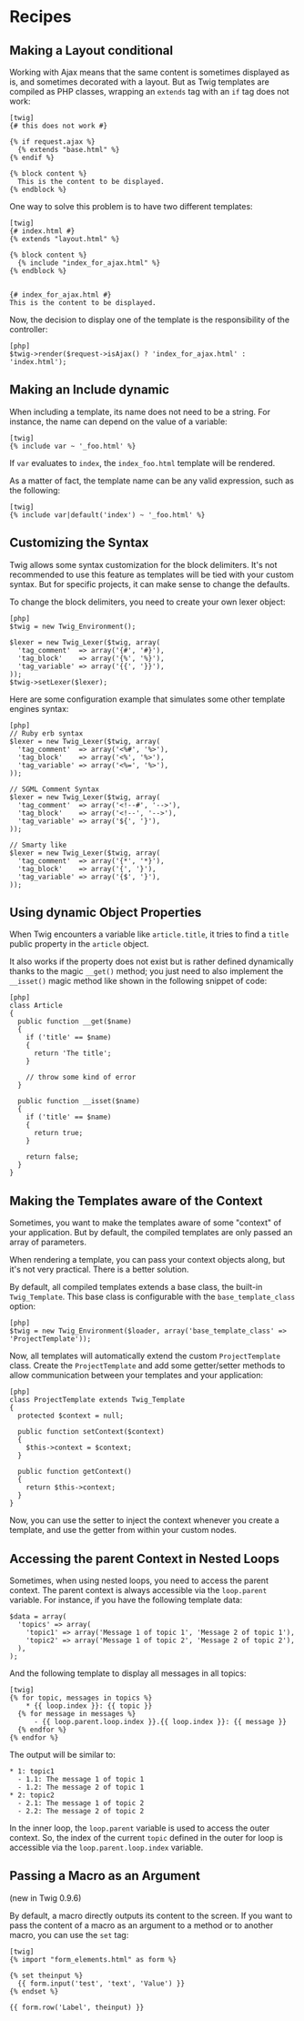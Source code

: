 Recipes
=======

Making a Layout conditional
---------------------------

Working with Ajax means that the same content is sometimes displayed as is,
and sometimes decorated with a layout. But as Twig templates are compiled as
PHP classes, wrapping an `extends` tag with an `if` tag does not work:

    [twig]
    {# this does not work #}

    {% if request.ajax %}
      {% extends "base.html" %}
    {% endif %}

    {% block content %}
      This is the content to be displayed.
    {% endblock %}

One way to solve this problem is to have two different templates:

    [twig]
    {# index.html #}
    {% extends "layout.html" %}

    {% block content %}
      {% include "index_for_ajax.html" %}
    {% endblock %}


    {# index_for_ajax.html #}
    This is the content to be displayed.

Now, the decision to display one of the template is the responsibility of the
controller:

    [php]
    $twig->render($request->isAjax() ? 'index_for_ajax.html' : 'index.html');

Making an Include dynamic
-------------------------

When including a template, its name does not need to be a string. For
instance, the name can depend on the value of a variable:

    [twig]
    {% include var ~ '_foo.html' %}

If `var` evaluates to `index`, the `index_foo.html` template will be
rendered.

As a matter of fact, the template name can be any valid expression, such as
the following:

    [twig]
    {% include var|default('index') ~ '_foo.html' %}

Customizing the Syntax
----------------------

Twig allows some syntax customization for the block delimiters. It's not
recommended to use this feature as templates will be tied with your custom
syntax. But for specific projects, it can make sense to change the defaults.

To change the block delimiters, you need to create your own lexer object:

    [php]
    $twig = new Twig_Environment();

    $lexer = new Twig_Lexer($twig, array(
      'tag_comment'  => array('{#', '#}'),
      'tag_block'    => array('{%', '%}'),
      'tag_variable' => array('{{', '}}'),
    ));
    $twig->setLexer($lexer);

Here are some configuration example that simulates some other template engines
syntax:

    [php]
    // Ruby erb syntax
    $lexer = new Twig_Lexer($twig, array(
      'tag_comment'  => array('<%#', '%>'),
      'tag_block'    => array('<%', '%>'),
      'tag_variable' => array('<%=', '%>'),
    ));

    // SGML Comment Syntax
    $lexer = new Twig_Lexer($twig, array(
      'tag_comment'  => array('<!--#', '-->'),
      'tag_block'    => array('<!--', '-->'),
      'tag_variable' => array('${', '}'),
    ));

    // Smarty like
    $lexer = new Twig_Lexer($twig, array(
      'tag_comment'  => array('{*', '*}'),
      'tag_block'    => array('{', '}'),
      'tag_variable' => array('{$', '}'),
    ));

Using dynamic Object Properties
-------------------------------

When Twig encounters a variable like `article.title`, it tries to find a
`title` public property in the `article` object.

It also works if the property does not exist but is rather defined dynamically
thanks to the magic `__get()` method; you just need to also implement the
`__isset()` magic method like shown in the following snippet of code:

    [php]
    class Article
    {
      public function __get($name)
      {
        if ('title' == $name)
        {
          return 'The title';
        }

        // throw some kind of error
      }

      public function __isset($name)
      {
        if ('title' == $name)
        {
          return true;
        }

        return false;
      }
    }

Making the Templates aware of the Context
-----------------------------------------

Sometimes, you want to make the templates aware of some "context" of your
application. But by default, the compiled templates are only passed an array
of parameters.

When rendering a template, you can pass your context objects along, but it's
not very practical. There is a better solution.

By default, all compiled templates extends a base class, the built-in
`Twig_Template`. This base class is configurable with the
`base_template_class` option:

    [php]
    $twig = new Twig_Environment($loader, array('base_template_class' => 'ProjectTemplate'));

Now, all templates will automatically extend the custom `ProjectTemplate`
class. Create the `ProjectTemplate` and add some getter/setter methods to
allow communication between your templates and your application:

    [php]
    class ProjectTemplate extends Twig_Template
    {
      protected $context = null;

      public function setContext($context)
      {
        $this->context = $context;
      }

      public function getContext()
      {
        return $this->context;
      }
    }

Now, you can use the setter to inject the context whenever you create a
template, and use the getter from within your custom nodes.

Accessing the parent Context in Nested Loops
--------------------------------------------

Sometimes, when using nested loops, you need to access the parent context. The
parent context is always accessible via the `loop.parent` variable. For
instance, if you have the following template data:

    $data = array(
      'topics' => array(
        'topic1' => array('Message 1 of topic 1', 'Message 2 of topic 1'),
        'topic2' => array('Message 1 of topic 2', 'Message 2 of topic 2'),
      ),
    );

And the following template to display all messages in all topics:

    [twig]
    {% for topic, messages in topics %}
        * {{ loop.index }}: {{ topic }}
      {% for message in messages %}
          - {{ loop.parent.loop.index }}.{{ loop.index }}: {{ message }}
      {% endfor %}
    {% endfor %}

The output will be similar to:

    * 1: topic1
      - 1.1: The message 1 of topic 1
      - 1.2: The message 2 of topic 1
    * 2: topic2
      - 2.1: The message 1 of topic 2
      - 2.2: The message 2 of topic 2

In the inner loop, the `loop.parent` variable is used to access the outer
context. So, the index of the current `topic` defined in the outer for loop is
accessible via the `loop.parent.loop.index` variable.

Passing a Macro as an Argument
------------------------------

(new in Twig 0.9.6)

By default, a macro directly outputs its content to the screen. If you want to
pass the content of a macro as an argument to a method or to another macro,
you can use the `set` tag:

    [twig]
    {% import "form_elements.html" as form %}

    {% set theinput %}
      {{ form.input('test', 'text', 'Value') }}
    {% endset %}

    {{ form.row('Label', theinput) }}
